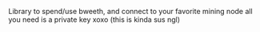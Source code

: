 Library to spend/use bweeth, and connect to your favorite mining node all you need is a private key xoxo (this is kinda sus ngl)